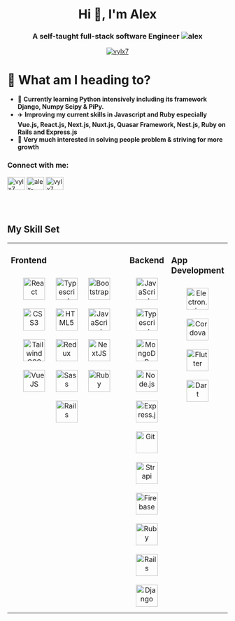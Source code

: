 <h1 align="center">Hi 👋, I'm Alex</h1>
<h3 align="center">A self-taught full-stack software Engineer <img src="https://komarev.com/ghpvc/?username=nrazam95&label=Profile%20views&color=0e75b6&style=flat" alt="alex" /> </h3>

<p align="center"> <a href="https://twitter.com/vylx7" target="blank"><img src="https://img.shields.io/twitter/follow/vylx7?logo=twitter&style=for-the-badge" alt="vylx7" /></a></p>

# 🚴 What am I heading to?
- 🤼 **Currently learning Python intensively including its framework Django, Numpy Scipy & PiPy.**
- ✈️ **Improving my current skills in Javascript and Ruby especially Vue.js, React.js, Next.js, Nuxt.js, Quasar Framework, Nest.js, Ruby on Rails and Express.js**
- 🧮 **Very much interested in solving people problem & striving for more growth**

<h3 align="left">Connect with me:</h3>
<p align="left">
<a href="https://twitter.com/vylx7" target="blank"><img align="center" src="https://raw.githubusercontent.com/rahuldkjain/github-profile-readme-generator/master/src/images/icons/Social/twitter.svg" alt="vylx7" height="30" width="40" /></a>
<a href="https://linkedin.com/in/alex-247304168/" target="blank"><img align="center" src="https://raw.githubusercontent.com/rahuldkjain/github-profile-readme-generator/master/src/images/icons/Social/linked-in-alt.svg" alt="alex-247304168" height="30" width="40" /></a>
<a href="https://instagram.com/vylx7" target="blank"><img align="center" src="https://raw.githubusercontent.com/rahuldkjain/github-profile-readme-generator/master/src/images/icons/Social/instagram.svg" alt="vylx7" height="30" width="40" /></a>
</p>


<br/>
<br/>


## My Skill Set  
<table><tr><td valign="top" width="100%">



### Frontend  
<div align="center">  
<a href="https://reactjs.org/" target="_blank"><img style="margin: 10px" src="https://profilinator.rishav.dev/skills-assets/react-original-wordmark.svg" alt="React" height="50" /></a>  
<a href="https://www.typescriptlang.org/" target="_blank"><img style="margin: 10px" src="https://www.tutorialsteacher.com/Content/images/home/typescript.svg" alt="Typescript" height="50" /></a> 
<a href="https://getbootstrap.com/docs/3.4/javascript/" target="_blank"><img style="margin: 10px" src="https://profilinator.rishav.dev/skills-assets/bootstrap-plain.svg" alt="Bootstrap" height="50" /></a>  
<a href="https://www.w3schools.com/css/" target="_blank"><img style="margin: 10px" src="https://profilinator.rishav.dev/skills-assets/css3-original-wordmark.svg" alt="CSS3" height="50" /></a>  
<a href="https://en.wikipedia.org/wiki/HTML5" target="_blank"><img style="margin: 10px" src="https://profilinator.rishav.dev/skills-assets/html5-original-wordmark.svg" alt="HTML5" height="50" /></a>  
<a href="https://www.javascript.com/" target="_blank"><img style="margin: 10px" src="https://profilinator.rishav.dev/skills-assets/javascript-original.svg" alt="JavaScript" height="50" /></a>  
<a href="https://www.tailwindcss.com/" target="_blank"><img style="margin: 10px" src="https://profilinator.rishav.dev/skills-assets/tailwindcss.svg" alt="Tailwind CSS" height="50" /></a>  
<a href="https://redux.js.org/" target="_blank"><img style="margin: 10px" src="https://profilinator.rishav.dev/skills-assets/redux-original.svg" alt="Redux" height="50" /></a>  
<a href="https://nextjs.org/" target="_blank"><img style="margin: 10px" src="https://profilinator.rishav.dev/skills-assets/nextjs.png" alt="NextJS" height="50" /></a>
<a href="https://vuejs.org/" target="_blank"><img style="margin: 10px" src="https://upload.wikimedia.org/wikipedia/commons/9/95/Vue.js_Logo_2.svg" alt="VueJS" height="50" /></a>
<a href="https://sass-lang.com/" target="_blank"><img style="margin: 10px" src="https://profilinator.rishav.dev/skills-assets/sass-original.svg" alt="Sass" height="50" /></a> 
<a href="https://www.ruby-lang.org/en/" target="_blank"><img style="margin: 10px" src="https://upload.wikimedia.org/wikipedia/commons/7/73/Ruby_logo.svg" alt="Ruby" height="50" /></a>
<a href="https://rubyonrails.org/" target="_blank"><img style="margin: 10px" src="https://res.cloudinary.com/practicaldev/image/fetch/s--jvDLhx0b--/c_imagga_scale,f_auto,fl_progressive,h_420,q_auto,w_1000/https://dev-to-uploads.s3.amazonaws.com/i/cpcr5w0kgl6j94tss7n9.png" alt="Rails" height="50" /></a>
</div>

</td><td valign="top" width="33%">



### Backend  
<div align="center">  
<a href="https://www.javascript.com/" target="_blank"><img style="margin: 10px" src="https://profilinator.rishav.dev/skills-assets/javascript-original.svg" alt="JavaScript" height="50" /></a>
<a href="https://www.typescriptlang.org/" target="_blank"><img style="margin: 10px" src="https://www.tutorialsteacher.com/Content/images/home/typescript.svg" alt="Typescript" height="50" /></a> 
<a href="https://www.mongodb.com/" target="_blank"><img style="margin: 10px" src="https://profilinator.rishav.dev/skills-assets/mongodb-original-wordmark.svg" alt="MongoDB" height="50" /></a>  
<a href="https://nodejs.org/" target="_blank"><img style="margin: 10px" src="https://profilinator.rishav.dev/skills-assets/nodejs-original-wordmark.svg" alt="Node.js" height="50" /></a>  
<a href="https://expressjs.com/" target="_blank"><img style="margin: 10px" src="https://profilinator.rishav.dev/skills-assets/express-original-wordmark.svg" alt="Express.js" height="50" /></a>  
<a href="https://github.com/" target="_blank"><img style="margin: 10px" src="https://profilinator.rishav.dev/skills-assets/git-scm-icon.svg" alt="Git" height="50" /></a>  
<a href="https://www.strapi.io/" target="_blank"><img style="margin: 10px" src="https://profilinator.rishav.dev/skills-assets/strapi.svg" alt="Strapi" height="50" /></a>  
<a href="https://firebase.google.com/" target="_blank"><img style="margin: 10px" src="https://profilinator.rishav.dev/skills-assets/firebase.png" alt="Firebase" height="50" /></a>  
<a href="https://www.ruby-lang.org/en/" target="_blank"><img style="margin: 10px" src="https://upload.wikimedia.org/wikipedia/commons/7/73/Ruby_logo.svg" alt="Ruby" height="50" /></a>
<a href="https://rubyonrails.org/" target="_blank"><img style="margin: 10px" src="https://res.cloudinary.com/practicaldev/image/fetch/s--jvDLhx0b--/c_imagga_scale,f_auto,fl_progressive,h_420,q_auto,w_1000/https://dev-to-uploads.s3.amazonaws.com/i/cpcr5w0kgl6j94tss7n9.png" alt="Rails" height="50" /></a>
<a href="https://www.djangoproject.com/" target="_blank"><img style="margin: 10px" src="https://www.javatpoint.com/django/images/django-tutorial.png" alt="Django" height="50" /></a>
</div>

</td><td valign="top" width="33%">



### App Development  
<div align="center">  
<a href="https://www.electronjs.org/" target="_blank"><img style="margin: 10px" src="https://upload.wikimedia.org/wikipedia/commons/9/91/Electron_Software_Framework_Logo.svg" alt="Electron.js" height="50" /></a>
<a href="https://cordova.apache.org/" target="_blank"><img style="margin: 10px" src="https://cordova.apache.org/static/img/cordova_bot.png" alt="Cordova" height="50" /></a>
<a href="https://flutter.dev/" target="_blank"><img style="margin: 10px" src="https://profilinator.rishav.dev/skills-assets/flutterio-icon.svg" alt="Flutter" height="50" /></a>  
<a href="https://dart.dev/" target="_blank"><img style="margin: 10px" src="https://profilinator.rishav.dev/skills-assets/dartlang-icon.svg" alt="Dart" height="50" /></a>  
</div>

</td></tr></table>  

<br/> 
